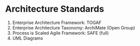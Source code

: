 # Architecture Standards

1. Enterprise Architecture Framework: TOGAF 
2. Enterprise Architecture Taxonomy: ArchiMate (Open Group)
3. Process is Scaled Agile Framework: SAFE (full)
4. UML Diagrams

